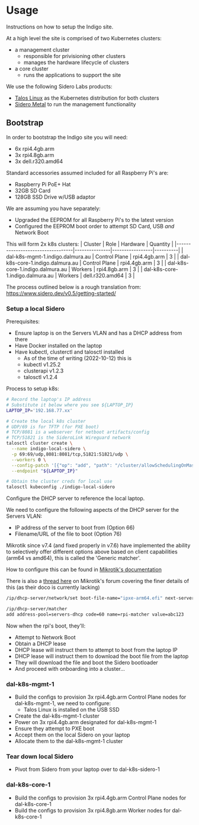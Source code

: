 # Usage

Instructions on how to setup the Indigo site.

At a high level the site is comprised of two Kubernetes clusters:
* a management cluster
  * responsible for privisioning other clusters
  * manages the hardware lifecycle of clusters
* a core cluster
  * runs the applications to support the site

We use the following Sidero Labs products:
* [Talos Linux](https://www.talos.dev/) as the Kubernetes distribution for both clusters
* [Sidero Metal](https://www.sidero.dev/) to run the management functionality

## Bootstrap

In order to bootstrap the Indigo site you will need:
* 6x rpi4.4gb.arm
* 3x rpi4.8gb.arm
* 3x dell.r320.amd64

Standard accessories assumed included for all Raspberry Pi's are:
* Raspberry Pi PoE+ Hat
* 32GB SD Card
* 128GB SSD Drive w/USB adaptor

We are assuming you have separately:
* Upgraded the EEPROM for all Raspberry Pi's to the latest version
* Configured the EEPROM boot order to attempt SD Card, USB *and* Network Boot

This will form 2x k8s clusters:
| Cluster                          | Role          | Hardware        | Quantity |
|----------------------------------|---------------|-----------------|----------|
| dal-k8s-mgmt-1.indigo.dalmura.au | Control Plane | rpi4.4gb.arm    |        3 |
| dal-k8s-core-1.indigo.dalmura.au | Control Plane | rpi4.4gb.arm    |        3 |
| dal-k8s-core-1.indigo.dalmura.au | Workers       | rpi4.8gb.arm    |        3 |
| dal-k8s-core-1.indigo.dalmura.au | Workers       | dell.r320.amd64 |        3 |

The process outlined below is a rough translation from: https://www.sidero.dev/v0.5/getting-started/

### Setup a local Sidero

Prerequisites:
* Ensure laptop is on the Servers VLAN and has a DHCP address from there
* Have Docker installed on the laptop
* Have kubectl, clusterctl and talosctl installed
  * As of the time of writing (2022-10-12) this is
  * kubectl v1.25.2
  * clusterapi v1.2.3
  * talosctl v1.2.4

Process to setup k8s:
```bash
# Record the laptop's IP address
# Substitute it below where you see ${LAPTOP_IP}
LAPTOP_IP='192.168.77.xx'

# Create the local k8s cluster
# UDP/69 is for TFTP (for PXE boot)
# TCP/8081 is a webserver for netboot artifacts/config
# TCP/51821 is the SideroLink Wireguard network
talosctl cluster create \
  --name indigo-local-sidero \
  -p 69:69/udp,8081:8081/tcp,51821:51821/udp \
  --workers 0 \
  --config-patch '[{"op": "add", "path": "/cluster/allowSchedulingOnMasters", "value": true}]' \
  --endpoint "${LAPTOP_IP}"

# Obtain the cluster creds for local use
talosctl kubeconfig ./indigo-local-sidero
```

Configure the DHCP server to reference the local laptop.

We need to configure the following aspects of the DHCP server for the Servers VLAN:
* IP address of the server to boot from (Option 66)
* Filename/URL of the file to boot (Option 76)

Mikrotik since v7.4 (and fixed properly in v7.6) have implemented the ability to selectively offer different options above based on client capabilities (arm64 vs amd64), this is called the 'Generic matcher'.

How to configure this can be found in [Mikrotik's documentation](https://help.mikrotik.com/docs/display/ROS/DHCP#DHCP-Genericmatcher)

There is also a [thread here](https://forum.mikrotik.com/viewtopic.php?t=188290) on Mikrotik's forum covering the finer details of this (as their doco is currently lacking)

```bash
/ip/dhcp-server/network/set boot-file-name="ipxe-arm64.efi" next-server="${LAPTOP_IP}" [find name="servers-dhcp"]

/ip/dhcp-server/matcher
add address-pool=servers-dhcp code=60 name=rpi-matcher value=abc123
```

Now when the rpi's boot, they'll:
* Attempt to Network Boot
* Obtain a DHCP lease
* DHCP lease will instruct them to attempt to boot from the laptop IP
* DHCP lease will instruct them to download the boot file from the laptop
* They will download the file and boot the Sidero bootloader
* And proceed with onboarding into a cluster...

### dal-k8s-mgmt-1

* Build the configs to provision 3x rpi4.4gb.arm Control Plane nodes for dal-k8s-mgmt-1, we need to configure:
  * Talos Linux is installed on the USB SSD
* Create the dal-k8s-mgmt-1 cluster
* Power on 3x rpi4.4gb.arm designated for dal-k8s-mgmt-1
* Ensure they attempt to PXE boot
* Accept them on the local Sidero on your laptop
* Allocate them to the dal-k8s-mgmt-1 cluster

### Tear down local Sidero

* Pivot from Sidero from your laptop over to dal-k8s-sidero-1

### dal-k8s-core-1

* Build the configs to provision 3x rpi4.4gb.arm Control Plane nodes for dal-k8s-core-1
* Build the configs to provision 3x rpi4.8gb.arm Worker nodes for dal-k8s-core-1

